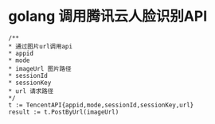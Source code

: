 # golang 调用腾讯云人脸识别API
	/**
	* 通过图片url调用api
	* appid  
	* mode
	* imageUrl 图片路径
	* sessionId
	* sessionKey
	* url 请求路径
	*/
	t := TencentAPI{appid,mode,sessionId,sessionKey,url}
	result := t.PostByUrl(imageUrl)
